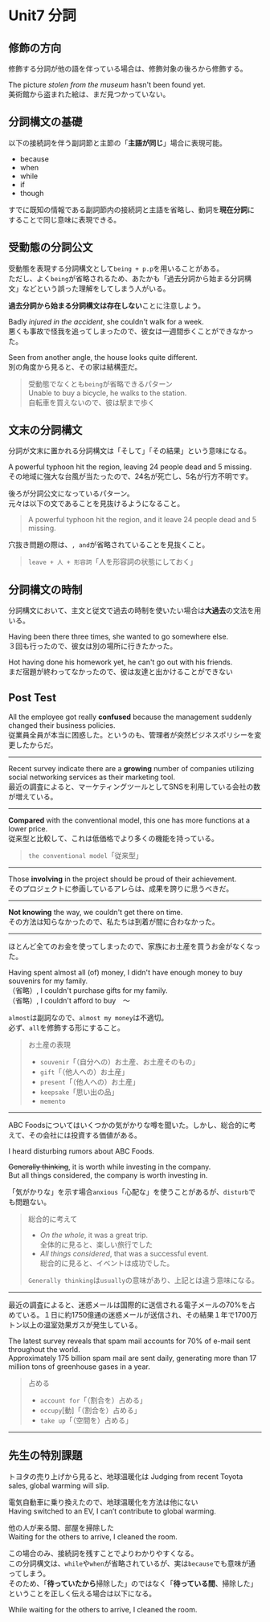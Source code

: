 # Unit7 分詞

## 修飾の方向

修飾する分詞が他の語を伴っている場合は、修飾対象の後ろから修飾する。

The picture _stolen from the museum_ hasn't been found yet.  
美術館から盗まれた絵は、まだ見つかっていない。

## 分詞構文の基礎

以下の接続詞を伴う副詞節と主節の「**主語が同じ**」場合に表現可能。  

- because
- when
- while
- if
- though

すでに既知の情報である副詞節内の接続詞と主語を省略し、動詞を**現在分詞**にすることで同じ意味に表現できる。

## 受動態の分詞公文

受動態を表現する分詞構文として`being + p.p`を用いることがある。  
ただし、よく`being`が省略されるため、あたかも「過去分詞から始まる分詞構文」などという誤った理解をしてしまう人がいる。

**過去分詞から始まる分詞構文は存在しない**ことに注意しよう。

Badly _injured in the accident_, she couldn't walk for a week.  
悪くも事故で怪我を追ってしまったので、彼女は一週間歩くことができなかった。

Seen from another angle, the house looks quite different.  
別の角度から見ると、その家は結構歪だ。

> 受動態でなくとも`being`が省略できるパターン  
> Unable to buy a bicycle, he walks to the station.  
> 自転車を買えないので、彼は駅まで歩く  

## 文末の分詞構文

分詞が文末に置かれる分詞構文は「そして」「その結果」という意味になる。

A powerful typhoon hit the region, leaving 24 people dead and 5 missing.  
その地域に強大な台風が当たったので、24名が死亡し、5名が行方不明です。

後ろが分詞公文になっているパターン。  
元々は以下の文であることを見抜けるようになること。  

> A powerful typhoon hit the region, and it leave 24 people dead and 5 missing.  

穴抜き問題の際は、`, and`が省略されていることを見抜くこと。

> `leave + 人 + 形容詞`「人を形容詞の状態にしておく」

## 分詞構文の時制

分詞構文において、主文と従文で過去の時制を使いたい場合は**大過去**の文法を用いる。

Having been there three times, she wanted to go somewhere else.  
３回も行ったので、彼女は別の場所に行きたかった。

Hot having done his homework yet, he can't go out with his friends.  
まだ宿題が終わってなかったので、彼は友達と出かけることができない

## Post Test

All the employee got really **confused** because the management suddenly changed their business policies.  
従業員全員が本当に困惑した。というのも、管理者が突然ビジネスポリシーを変更したからだ。

---

Recent survey indicate there are a **growing** number of companies utilizing social networking services as their marketing tool.  
最近の調査によると、マーケティングツールとしてSNSを利用している会社の数が増えている。

---

**Compared** with the conventional model, this one has more functions at a lower price.  
従来型と比較して、これは低価格でより多くの機能を持っている。

> `the conventional model`「従来型」

---

Those **involving** in the project should be proud of their achievement.  
そのプロジェクトに参画しているアレらは、成果を誇りに思うべきだ。

---

**Not knowing** the way, we couldn't get there on time.  
その方法は知らなかったので、私たちは到着が間に合わなかった。

---

ほとんど全てのお金を使ってしまったので、家族にお土産を買うお金がなくなった。

Having spent almost all (of) money, I didn't have enough money to buy souvenirs for my family.  
（省略）, I couldn't purchase gifts for my family.  
（省略）, I couldn't afford to buy　〜  

`almost`は副詞なので、`almost my money`は不適切。  
必ず、`all`を修飾する形にすること。

> お土産の表現  
>
> - `souvenir`「（自分への）お土産、お土産そのもの」
> - `gift`「（他人への）お土産」
> - `present`「（他人への）お土産」
> - `keepsake`「思い出の品」
> - `memento`

---

ABC Foodsについてはいくつかの気がかりな噂を聞いた。しかし、総合的に考えて、その会社には投資する価値がある。

I heard disturbing rumors about ABC Foods.  

~~Generally thinking~~, it is worth while investing in the company.  
But all things considered, the company is worth investing in.

「気がかりな」を示す場合`anxious`「心配な」を使うことがあるが、`disturb`でも問題ない。

> 総合的に考えて  
>
> - _On the whole_, it was a great trip.  
>   全体的に見ると、楽しい旅行でした
> - _All things considered_, that was a successful event.  
>   総合的に見ると、イベントは成功でした。
>
> `Generally thinking`は`usually`の意味があり、上記とは違う意味になる。

---

最近の調査によると、迷惑メールは国際的に送信される電子メールの70%を占めている。１日に約1750億通の迷惑メールが送信され、その結果１年で1700万トン以上の温室効果ガスが発生している。

The latest survey reveals that spam mail accounts for 70% of e-mail sent throughout the world.  
Approximately 175 billion spam mail are sent daily, generating more than 17 million tons of greenhouse gases in a year.

> 占める
>
> - `account for`「（割合を）占める」
> - `occupy`[動]「（割合を）占める」
> - `take up`「（空間を）占める」

---

## 先生の特別課題

トヨタの売り上げから見ると、地球温暖化は
Judging from recent Toyota sales, global warming will slip.  

電気自動車に乗り換えたので、地球温暖化を方法は他にない  
Having switched to an EV, I can’t contribute to global warming.  

他の人が来る間、部屋を掃除した  
Waiting for the others to arrive, I cleaned the room.  

この場合のみ、接続詞を残すことでよりわかりやすくなる。  
この分詞構文は、`while`や`when`が省略されているが、実は`because`でも意味が通ってしまう。  
そのため、「**待っていたから**掃除した」のではなく「**待っている間**、掃除した」ということを正しく伝える場合は以下になる。  

While waiting for the others to arrive, I cleaned the room.  
